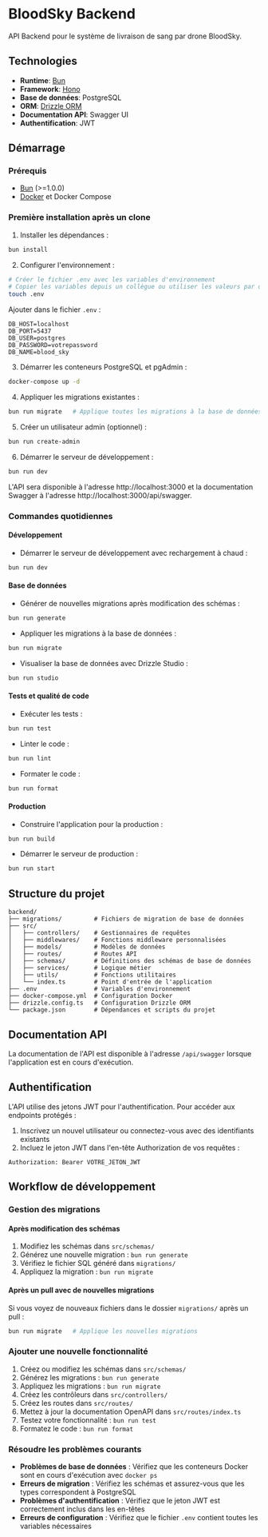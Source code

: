 # BloodSky Backend

API Backend pour le système de livraison de sang par drone BloodSky.

## Technologies

- **Runtime**: [Bun](https://bun.sh/)
- **Framework**: [Hono](https://hono.dev/)
- **Base de données**: PostgreSQL
- **ORM**: [Drizzle ORM](https://orm.drizzle.team/)
- **Documentation API**: Swagger UI
- **Authentification**: JWT

## Démarrage

### Prérequis

- [Bun](https://bun.sh/) (>=1.0.0)
- [Docker](https://www.docker.com/) et Docker Compose

### Première installation après un clone

1. Installer les dépendances :

```bash
bun install
```

2. Configurer l'environnement :

```bash
# Créer le fichier .env avec les variables d'environnement
# Copier les variables depuis un collègue ou utiliser les valeurs par défaut
touch .env
```

Ajouter dans le fichier `.env` :
```env
DB_HOST=localhost
DB_PORT=5437
DB_USER=postgres
DB_PASSWORD=votrepassword
DB_NAME=blood_sky
```

3. Démarrer les conteneurs PostgreSQL et pgAdmin :

```bash
docker-compose up -d
```

4. Appliquer les migrations existantes :

```bash
bun run migrate   # Applique toutes les migrations à la base de données
```

5. Créer un utilisateur admin (optionnel) :

```bash
bun run create-admin
```

6. Démarrer le serveur de développement :

```bash
bun run dev
```

L'API sera disponible à l'adresse http://localhost:3000 et la documentation Swagger à l'adresse http://localhost:3000/api/swagger.

### Commandes quotidiennes

#### Développement

- Démarrer le serveur de développement avec rechargement à chaud :

```bash
bun run dev
```

#### Base de données

- Générer de nouvelles migrations après modification des schémas :

```bash
bun run generate
```

- Appliquer les migrations à la base de données :

```bash
bun run migrate
```

- Visualiser la base de données avec Drizzle Studio :

```bash
bun run studio
```

#### Tests et qualité de code

- Exécuter les tests :

```bash
bun run test
```

- Linter le code :

```bash
bun run lint
```

- Formater le code :

```bash
bun run format
```

#### Production

- Construire l'application pour la production :

```bash
bun run build
```

- Démarrer le serveur de production :

```bash
bun run start
```

## Structure du projet

```
backend/
├── migrations/         # Fichiers de migration de base de données
├── src/
│   ├── controllers/    # Gestionnaires de requêtes
│   ├── middlewares/    # Fonctions middleware personnalisées
│   ├── models/         # Modèles de données
│   ├── routes/         # Routes API
│   ├── schemas/        # Définitions des schémas de base de données
│   ├── services/       # Logique métier
│   ├── utils/          # Fonctions utilitaires
│   └── index.ts        # Point d'entrée de l'application
├── .env                # Variables d'environnement
├── docker-compose.yml  # Configuration Docker
├── drizzle.config.ts   # Configuration Drizzle ORM
└── package.json        # Dépendances et scripts du projet
```

## Documentation API

La documentation de l'API est disponible à l'adresse `/api/swagger` lorsque l'application est en cours d'exécution.

## Authentification

L'API utilise des jetons JWT pour l'authentification. Pour accéder aux endpoints protégés :

1. Inscrivez un nouvel utilisateur ou connectez-vous avec des identifiants existants
2. Incluez le jeton JWT dans l'en-tête Authorization de vos requêtes :

```
Authorization: Bearer VOTRE_JETON_JWT
```

## Workflow de développement

### Gestion des migrations

#### Après modification des schémas

1. Modifiez les schémas dans `src/schemas/`
2. Générez une nouvelle migration : `bun run generate`
3. Vérifiez le fichier SQL généré dans `migrations/`
4. Appliquez la migration : `bun run migrate`

#### Après un pull avec de nouvelles migrations

Si vous voyez de nouveaux fichiers dans le dossier `migrations/` après un pull :

```bash
bun run migrate   # Applique les nouvelles migrations
```

### Ajouter une nouvelle fonctionnalité

1. Créez ou modifiez les schémas dans `src/schemas/`
2. Générez les migrations : `bun run generate`
3. Appliquez les migrations : `bun run migrate`
4. Créez les contrôleurs dans `src/controllers/`
5. Créez les routes dans `src/routes/`
6. Mettez à jour la documentation OpenAPI dans `src/routes/index.ts`
7. Testez votre fonctionnalité : `bun run test`
8. Formatez le code : `bun run format`

### Résoudre les problèmes courants

- **Problèmes de base de données** : Vérifiez que les conteneurs Docker sont en cours d'exécution avec `docker ps`
- **Erreurs de migration** : Vérifiez les schémas et assurez-vous que les types correspondent à PostgreSQL
- **Problèmes d'authentification** : Vérifiez que le jeton JWT est correctement inclus dans les en-têtes
- **Erreurs de configuration** : Vérifiez que le fichier `.env` contient toutes les variables nécessaires